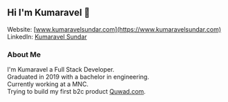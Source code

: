 ## Hi I'm Kumaravel 👋

Website: [www.kumaravelsundar.com](https://www.kumaravelsundar.com)  
LinkedIn: [Kumaravel Sundar](https://www.linkedin.com/in/kumaravel-arkl/)

### About Me
I'm Kumaravel a Full Stack Developer.  
Graduated in 2019 with a bachelor in engineering.  
Currently working at a MNC.  
Trying to build my first b2c product [Quwad.com](https://quwad.com). 
